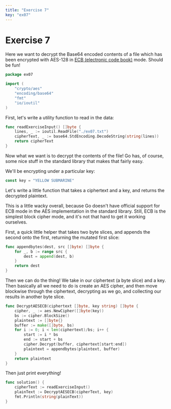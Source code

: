 ```yaml
---
title: "Exercise 7"
key: "ex07"
---
```


# Exercise 7

Here we want to decrypt the Base64 encoded contents of a file which has been
encrypted with AES-128 in [ECB (electronic code
book)](https://en.wikipedia.org/wiki/Block_cipher_mode_of_operation) mode. Should be
fun!

```go
package ex07

import (
	"crypto/aes"
	"encoding/base64"
	"fmt"
	"io/ioutil"
)
```


First, let's write a utility function to read in the data:

```go
func readExerciseInput() []byte {
	lines, _ := ioutil.ReadFile("./ex07.txt")
	cipherText, _ := base64.StdEncoding.DecodeString(string(lines))
	return cipherText
}
```


Now what we want is to decrypt the contents of the file! Go has, of course,
some nice stuff in the standard library that makes that fairly easy.

We'll be encrypting under a particular key:

```go
const key = "YELLOW SUBMARINE"
```


Let's write a little function that takes a ciphertext and a key, and
returns the decrypted plaintext.

This is a little wacky overall, because Go doesn't have official support for
ECB mode in the AES implementation in the standard library. Still, ECB is
the simplest block cipher mode, and it's not that hard to get it working ourselves.

First, a quick little helper that takes two byte slices, and appends the second
onto the first, returning the mutated first slice:

```go
func appendbytes(dest, src []byte) []byte {
	for _, b := range src {
		dest = append(dest, b)
	}
	return dest
}
```


Then we can do the thing! We take in our ciphertext (a byte slice) and
a key. Then basically all we need to do is create an AES cipher, and then
move blockwise through the ciphertext, decrypting as we go, and collecting our
results in another byte slice.

```go
func DecryptAESECB(ciphertext []byte, key string) []byte {
	cipher, _ := aes.NewCipher([]byte(key))
	bs := cipher.BlockSize()
	plaintext := []byte{}
	buffer := make([]byte, bs)
	for i := 0; i < len(ciphertext)/bs; i++ {
		start := i * bs
		end := start + bs
		cipher.Decrypt(buffer, ciphertext[start:end])
		plaintext = appendbytes(plaintext, buffer)
	}
	return plaintext
}
```


Then just print everything!

```go
func solution() {
	cipherText := readExerciseInput()
	plainText := DecryptAESECB(cipherText, key)
	fmt.Println(string(plainText))
}
```

